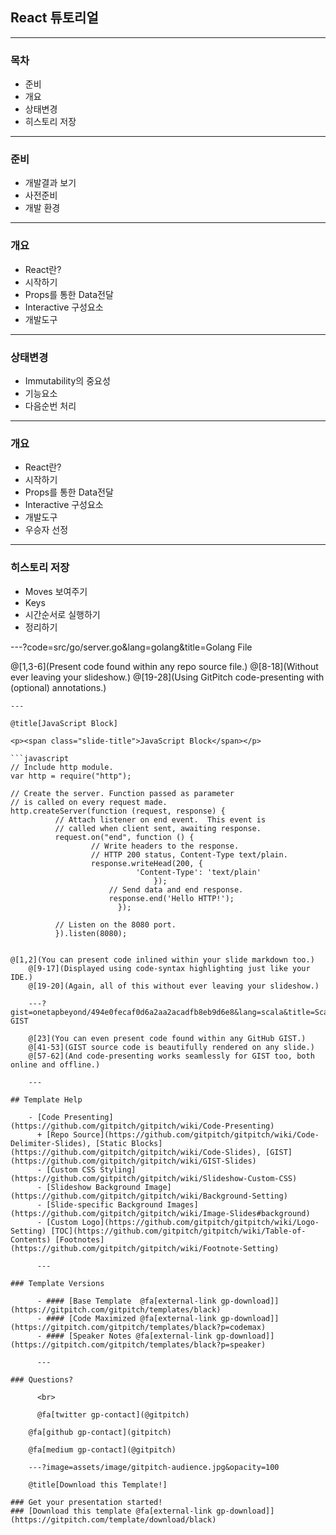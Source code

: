 ## React 튜토리얼

---

### 목차
- 준비
- 개요 
- 상태변경 
- 히스토리 저장

---

### 준비 

- 개발결과 보기 
- 사전준비
- 개발 환경

---

### 개요 
- React란?
- 시작하기 
- Props를 통한 Data전달
- Interactive 구성요소
- 개발도구 

---

### 상태변경 
- Immutability의 중요성
- 기능요소
- 다음순번 처리 

---

### 개요 
- React란?
- 시작하기 
- Props를 통한 Data전달
- Interactive 구성요소
- 개발도구 
-  우승자 선정

---
### 히스토리 저장
- Moves 보여주기
- Keys
- 시간순서로 실행하기 
- 정리하기 


---?code=src/go/server.go&lang=golang&title=Golang File

@[1,3-6](Present code found within any repo source file.)
	@[8-18](Without ever leaving your slideshow.)
	@[19-28](Using GitPitch code-presenting with (optional) annotations.)

	---

	@title[JavaScript Block]

	<p><span class="slide-title">JavaScript Block</span></p>

	```javascript
	// Include http module.
	var http = require("http");

	// Create the server. Function passed as parameter
	// is called on every request made.
	http.createServer(function (request, response) {
			  // Attach listener on end event.  This event is
			  // called when client sent, awaiting response.
			  request.on("end", function () {
				      // Write headers to the response.
				      // HTTP 200 status, Content-Type text/plain.
				      response.writeHead(200, {
						        'Content-Type': 'text/plain'
								    });
					      // Send data and end response.
					      response.end('Hello HTTP!');
						    });

			  // Listen on the 8080 port.
			  }).listen(8080);
```

@[1,2](You can present code inlined within your slide markdown too.)
	@[9-17](Displayed using code-syntax highlighting just like your IDE.)
	@[19-20](Again, all of this without ever leaving your slideshow.)

	---?gist=onetapbeyond/494e0fecaf0d6a2aa2acadfb8eb9d6e8&lang=scala&title=Scala GIST

	@[23](You can even present code found within any GitHub GIST.)
	@[41-53](GIST source code is beautifully rendered on any slide.)
	@[57-62](And code-presenting works seamlessly for GIST too, both online and offline.)

	---

## Template Help

	- [Code Presenting](https://github.com/gitpitch/gitpitch/wiki/Code-Presenting)
	  + [Repo Source](https://github.com/gitpitch/gitpitch/wiki/Code-Delimiter-Slides), [Static Blocks](https://github.com/gitpitch/gitpitch/wiki/Code-Slides), [GIST](https://github.com/gitpitch/gitpitch/wiki/GIST-Slides) 
	  - [Custom CSS Styling](https://github.com/gitpitch/gitpitch/wiki/Slideshow-Custom-CSS)
	  - [Slideshow Background Image](https://github.com/gitpitch/gitpitch/wiki/Background-Setting)
	  - [Slide-specific Background Images](https://github.com/gitpitch/gitpitch/wiki/Image-Slides#background)
	  - [Custom Logo](https://github.com/gitpitch/gitpitch/wiki/Logo-Setting) [TOC](https://github.com/gitpitch/gitpitch/wiki/Table-of-Contents) [Footnotes](https://github.com/gitpitch/gitpitch/wiki/Footnote-Setting)

	  ---

### Template Versions

	  - #### [Base Template  @fa[external-link gp-download]](https://gitpitch.com/gitpitch/templates/black)
	  - #### [Code Maximized @fa[external-link gp-download]](https://gitpitch.com/gitpitch/templates/black?p=codemax)
	  - #### [Speaker Notes @fa[external-link gp-download]](https://gitpitch.com/gitpitch/templates/black?p=speaker)

	  ---

### Questions?

	  <br>

	  @fa[twitter gp-contact](@gitpitch)

	@fa[github gp-contact](gitpitch)

	@fa[medium gp-contact](@gitpitch)

	---?image=assets/image/gitpitch-audience.jpg&opacity=100

	@title[Download this Template!]

### Get your presentation started!
### [Download this template @fa[external-link gp-download]](https://gitpitch.com/template/download/black)



